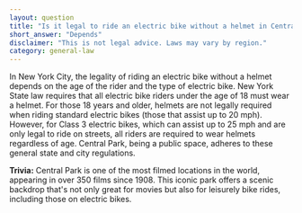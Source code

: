 ```yaml
---
layout: question
title: "Is it legal to ride an electric bike without a helmet in Central Park, New York City?"
short_answer: "Depends"
disclaimer: "This is not legal advice. Laws may vary by region."
category: general-law
---
```

In New York City, the legality of riding an electric bike without a helmet depends on the age of the rider and the type of electric bike. New York State law requires that all electric bike riders under the age of 18 must wear a helmet. For those 18 years and older, helmets are not legally required when riding standard electric bikes (those that assist up to 20 mph). However, for Class 3 electric bikes, which can assist up to 25 mph and are only legal to ride on streets, all riders are required to wear helmets regardless of age. Central Park, being a public space, adheres to these general state and city regulations.

**Trivia:** Central Park is one of the most filmed locations in the world, appearing in over 350 films since 1908. This iconic park offers a scenic backdrop that's not only great for movies but also for leisurely bike rides, including those on electric bikes.
